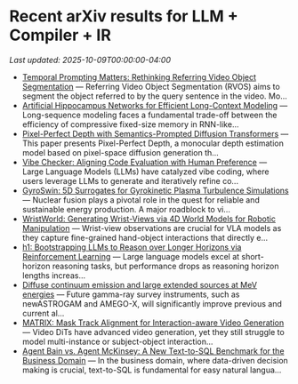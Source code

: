 # Recent arXiv results for LLM + Compiler + IR

*Last updated: 2025-10-09T00:00:00-04:00*

- [Temporal Prompting Matters: Rethinking Referring Video Object
  Segmentation](http://arxiv.org/abs/2510.07319v1) — Referring Video Object Segmentation (RVOS) aims to segment the object referred to by the query sentence in the video. Mo...
- [Artificial Hippocampus Networks for Efficient Long-Context Modeling](http://arxiv.org/abs/2510.07318v1) — Long-sequence modeling faces a fundamental trade-off between the efficiency of compressive fixed-size memory in RNN-like...
- [Pixel-Perfect Depth with Semantics-Prompted Diffusion Transformers](http://arxiv.org/abs/2510.07316v1) — This paper presents Pixel-Perfect Depth, a monocular depth estimation model based on pixel-space diffusion generation th...
- [Vibe Checker: Aligning Code Evaluation with Human Preference](http://arxiv.org/abs/2510.07315v1) — Large Language Models (LLMs) have catalyzed vibe coding, where users leverage LLMs to generate and iteratively refine co...
- [GyroSwin: 5D Surrogates for Gyrokinetic Plasma Turbulence Simulations](http://arxiv.org/abs/2510.07314v1) — Nuclear fusion plays a pivotal role in the quest for reliable and sustainable energy production. A major roadblock to vi...
- [WristWorld: Generating Wrist-Views via 4D World Models for Robotic
  Manipulation](http://arxiv.org/abs/2510.07313v1) — Wrist-view observations are crucial for VLA models as they capture fine-grained hand-object interactions that directly e...
- [h1: Bootstrapping LLMs to Reason over Longer Horizons via Reinforcement
  Learning](http://arxiv.org/abs/2510.07312v1) — Large language models excel at short-horizon reasoning tasks, but performance drops as reasoning horizon lengths increas...
- [Diffuse continuum emission and large extended sources at MeV energies](http://arxiv.org/abs/2510.07311v1) — Future gamma-ray survey instruments, such as newASTROGAM and AMEGO-X, will significantly improve previous and current al...
- [MATRIX: Mask Track Alignment for Interaction-aware Video Generation](http://arxiv.org/abs/2510.07310v1) — Video DiTs have advanced video generation, yet they still struggle to model multi-instance or subject-object interaction...
- [Agent Bain vs. Agent McKinsey: A New Text-to-SQL Benchmark for the
  Business Domain](http://arxiv.org/abs/2510.07309v1) — In the business domain, where data-driven decision making is crucial, text-to-SQL is fundamental for easy natural langua...
